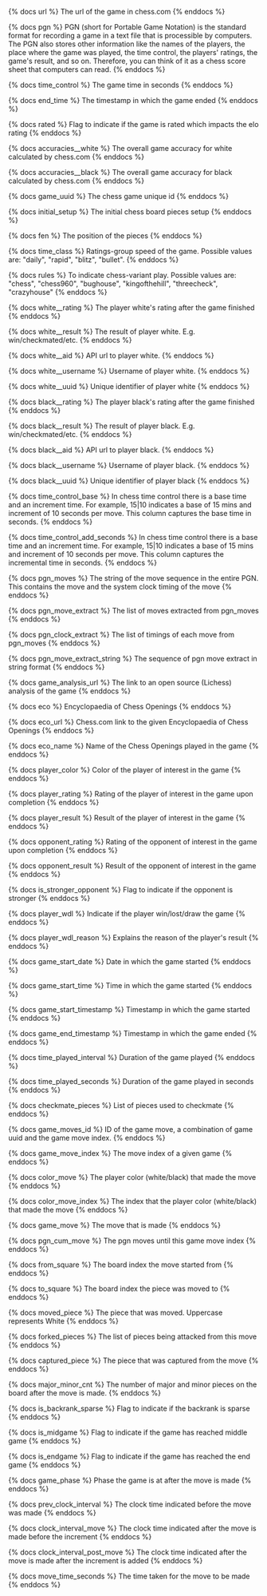 {% docs url %}
The url of the game in chess.com
{% enddocs %}

{% docs pgn %}
PGN (short for Portable Game Notation) is the standard format for recording a game in a text file that is processible by computers. The PGN also stores other information like the names of the players, the place where the game was played, the time control, the players' ratings, the game's result, and so on. Therefore, you can think of it as a chess score sheet that computers can read.
{% enddocs %}

{% docs time_control %}
The game time in seconds
{% enddocs %}

{% docs end_time %}
The timestamp in which the game ended
{% enddocs %}

{% docs rated %}
Flag to indicate if the game is rated which impacts the elo rating
{% enddocs %}

{% docs accuracies__white %}
The overall game accuracy for white calculated by chess.com
{% enddocs %}

{% docs accuracies__black %}
The overall game accuracy for black calculated by chess.com
{% enddocs %}

{% docs game_uuid %}
The chess game unique id
{% enddocs %}

{% docs initial_setup %}
The initial chess board pieces setup
{% enddocs %}

{% docs fen %}
The position of the pieces
{% enddocs %}

{% docs time_class %}
Ratings-group speed of the game. Possible values are: "daily", "rapid", "blitz", "bullet".
{% enddocs %}

{% docs rules %}
To indicate chess-variant play. Possible values are: "chess", "chess960", "bughouse", "kingofthehill", "threecheck", "crazyhouse"
{% enddocs %}

{% docs white__rating %}
The player white's rating after the game finished
{% enddocs %}

{% docs white__result %}
The result of player white. E.g. win/checkmated/etc.
{% enddocs %}

{% docs white__aid %}
API url to player white.
{% enddocs %}

{% docs white__username %}
Username of player white.
{% enddocs %}

{% docs white__uuid %}
Unique identifier of player white
{% enddocs %}

{% docs black__rating %}
The player black's rating after the game finished
{% enddocs %}

{% docs black__result %}
The result of player black. E.g. win/checkmated/etc.
{% enddocs %}

{% docs black__aid %}
API url to player black.
{% enddocs %}

{% docs black__username %}
Username of player black.
{% enddocs %}

{% docs black__uuid %}
Unique identifier of player black
{% enddocs %}

{% docs time_control_base %}
In chess time control there is a base time and an increment time. For example, 15|10 indicates a base of 15 mins and increment of 10 seconds per move. This column captures the base time in seconds.
{% enddocs %}


{% docs time_control_add_seconds %}
In chess time control there is a base time and an increment time. For example, 15|10 indicates a base of 15 mins and increment of 10 seconds per move. This column captures the incremental time in seconds.
{% enddocs %}

{% docs pgn_moves %}
The string of the move sequence in the entire PGN. This contains the move and the system clock timing of the move
{% enddocs %}

{% docs pgn_move_extract %}
The list of moves extracted from pgn_moves
{% enddocs %}

{% docs pgn_clock_extract %}
The list of timings of each move from pgn_moves
{% enddocs %}

{% docs pgn_move_extract_string %}
The sequence of pgn move extract in string format
{% enddocs %}

{% docs game_analysis_url %}
The link to an open source (Lichess) analysis of the game
{% enddocs %}

{% docs eco %}
Encyclopaedia of Chess Openings
{% enddocs %}

{% docs eco_url %}
Chess.com link to the given Encyclopaedia of Chess Openings
{% enddocs %}

{% docs eco_name %}
Name of the Chess Openings played in the game
{% enddocs %}

{% docs player_color %}
Color of the player of interest in the game
{% enddocs %}

{% docs player_rating %}
Rating of the player of interest in the game upon completion
{% enddocs %}

{% docs player_result %}
Result of the player of interest in the game
{% enddocs %}

{% docs opponent_rating %}
Rating of the opponent of interest in the game upon completion
{% enddocs %}

{% docs opponent_result %}
Result of the opponent of interest in the game
{% enddocs %}

{% docs is_stronger_opponent %}
Flag to indicate if the opponent is stronger
{% enddocs %}

{% docs player_wdl %}
Indicate if the player win/lost/draw the game
{% enddocs %}

{% docs player_wdl_reason %}
Explains the reason of the player's result
{% enddocs %}

{% docs game_start_date %}
Date in which the game started
{% enddocs %}

{% docs game_start_time %}
Time in which the game started
{% enddocs %}

{% docs game_start_timestamp %}
Timestamp in which the game started
{% enddocs %}

{% docs game_end_timestamp %}
Timestamp in which the game ended
{% enddocs %}

{% docs time_played_interval %}
Duration of the game played
{% enddocs %}

{% docs time_played_seconds %}
Duration of the game played in seconds
{% enddocs %}

{% docs checkmate_pieces %}
List of pieces used to checkmate
{% enddocs %}

{% docs game_moves_id %}
ID of the game move, a combination of game uuid and the game move index.
{% enddocs %}

{% docs game_move_index %}
The move index of a given game
{% enddocs %}

{% docs color_move %}
The player color (white/black) that made the move
{% enddocs %}

{% docs color_move_index %}
The index that the player color (white/black) that made the move
{% enddocs %}

{% docs game_move %}
The move that is made
{% enddocs %}

{% docs pgn_cum_move %}
The pgn moves until this game move index
{% enddocs %}

{% docs from_square %}
The board index the move started from
{% enddocs %}

{% docs to_square %}
The board index the piece was moved to
{% enddocs %}

{% docs moved_piece %}
The piece that was moved. Uppercase represents White
{% enddocs %}

{% docs forked_pieces %}
The list of pieces being attacked from this move
{% enddocs %}

{% docs captured_piece %}
The piece that was captured from the move
{% enddocs %}

{% docs major_minor_cnt %}
The number of major and minor pieces on the board after the move is made.
{% enddocs %}

{% docs is_backrank_sparse %}
Flag to indicate if the backrank is sparse
{% enddocs %}

{% docs is_midgame %}
Flag to indicate if the game has reached middle game
{% enddocs %}

{% docs is_endgame %}
Flag to indicate if the game has reached the end game
{% enddocs %}

{% docs game_phase %}
Phase the game is at after the move is made
{% enddocs %}

{% docs prev_clock_interval %}
The clock time indicated before the move was made
{% enddocs %}

{% docs clock_interval_move %}
The clock time indicated after the move is made before the increment
{% enddocs %}

{% docs clock_interval_post_move %}
The clock time indicated after the move is made after the increment is added
{% enddocs %}

{% docs move_time_seconds %}
The time taken for the move to be made
{% enddocs %}

